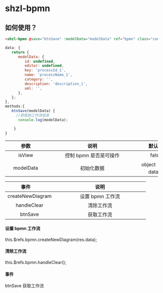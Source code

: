 <!--
 * @Descripttion: your project
 * @version: 1.0
 * @Author: 张鹏
 * @Date: 2021-08-31 14:54:29
 * @LastEditors: 张鹏
 * @LastEditTime: 2021-08-31 15:21:33
-->

# shzl-bpmn

## 如何使用？

```html
<shzl-bpmn @save="btnSave" :modelData="modelData" ref="bpmn" class="content" />
```

```js 初始化配置
data: {
   return {
      modelData: {
         id: undefined,
         editor: undefined,
         key: 'processId_1',
         name: 'processName_1',
         category: '',
         description: 'description_1',
         xml: '',
      },
   };
},
methods:{
   btnSave(modelData) {
     //获取到工作流信息
      console.log(modelData);

    }
}
```

| <div style="width: 120px;">参数 </div> | <div style="width: 287px;">说明</div> | <div style="width: 100px;">默认值</div> |
| :------------------------------------: | :-----------------------------------: | :-------------------------------------: |
|                 isView                 |        控制 bpmn 是否是可操作         |                  false                  |
|               modelData                |              初始化数据               |           object（如上 data）           |

| <div style="width: 120px;">事件 </div> | <div style="width: 287px;">说明</div> |
| :------------------------------------: | :-----------------------------------: |
|            createNewDiagram            |           设置 bpmn 工作流            |
|              handleClear               |              清除工作流               |
|                btnSave                 |              获取工作流               |

#### 设置 bpmn 工作流

this.\$refs.bpmn.createNewDiagram(res.data);

#### 清除工作流

this.\$refs.bpmn.handleClear();

#### 事件

btnSave 获取工作流
